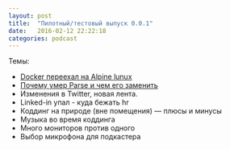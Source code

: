 ```yaml
---
layout: post
title:  "Пилотный/тестовый выпуск 0.0.1"
date:   2016-02-12 22:22:18
categories: podcast
---
```


Темы:

- [Docker переехал на Alpine lunux](https://www.brianchristner.io/docker-is-moving-to-alpine-linux)
- [Почему умер Parse и чем его заменить](https://github.com/relatedcode/ParseAlternatives)
- Изменения в Twitter, новая лента.
- Linked-in упал - куда бежать hr
- Коддинг на природе (вне помещения) — плюсы и минусы
- Музыка во время коддинга
- Много мониторов против одного
- Выбор микрофона для подкастера
